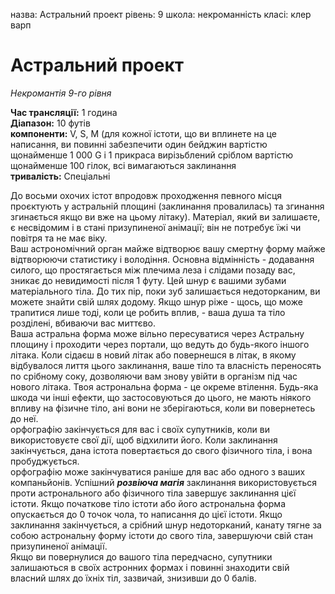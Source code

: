 назва: Астральний проект рівень: 9 школа: некроманність класі: клер варп

# Астральний проект
_Некромантія 9-го рівня_

**Час трансляції:** 1 година   
**Діапазон:** 10 футів   
**компоненти:** V, S, М (для кожної істоти, що ви вплинете на це написання, ви повинні забезпечити один бейджин вартістю щонайменше 1 000 G і 1 прикраса вирізьблений сріблом вартістю щонайменше 100 гілок, всі вимагаються заклинання   
**тривалість:** Спеціальні

До восьми охочих істот впродовж проходження певного місця проєктують у астральній площині (заклинання провалилась) та згинання згинається якщо ви вже на цьому літаку). Матеріал, який ви залишаєте, є несвідомим і в стані призупиненої анімації; він не потребує їжі чи повітря та не має віку.   
Ваш астрономічний орган майже відтворює вашу смертну форму майже відтворюючи статистику і володіння. Основна відмінність - додавання силого, що простягається між плечима леза і слідами позаду вас, зникає до невидимості після 1 футу. Цей шнур є вашими зубами матеріального тіла. До тих пір, поки зуб залишається недоторканим, ви можете знайти свій шлях додому. Якщо шнур ріже - щось, що може трапитися лише тоді, коли це робить вплив, - ваша душа та тіло розділені, вбиваючи вас миттєво.   
Ваша астральна форма може вільно пересуватися через Астральну площину і проходити через портали, що ведуть до будь-якого іншого літака. Коли сідаєш в новий літак або повернешся в літак, в якому відбувалося лиття цього заклинання, ваше тіло та власність переносять по срібному соку, дозволяючи вам знову увійти в організм під час нового літака. Твоя астрональна форма - це окреме втілення. Будь-яка шкода чи інші ефекти, що застосовуються до цього, не мають ніякого впливу на фізичне тіло, ані вони не зберігаються, коли ви повернетесь до неї.   
орфографію закінчується для вас і своїх супутників, коли ви використовуєте свої дії, щоб відхилити його. Коли заклинання закінчується, дана істота повертається до свого фізичного тіла, і вона пробуджується.   
орфографію може закінчуватися раніше для вас або одного з ваших компаньйонів. Успішний **_розвіюча магія_** заклинання використовується проти астронального або фізичного тіла завершує заклинання цієї істоти. Якщо початкове тіло істоти або його астрональна форма опускається до 0 точок чола, то написання до цієї істоти. Якщо заклинання закінчується, а срібний шнур недоторканий, канату тягне за собою астрональну форму істоти до свого тіла, завершуючи свій стан призупиненої анімації.   
Якщо ви повернулися до вашого тіла передчасно, супутники залишаються в своїх астронних формах і повинні знаходити свій власний шлях до їхніх тіл, зазвичай, знизивши до 0 балів. 